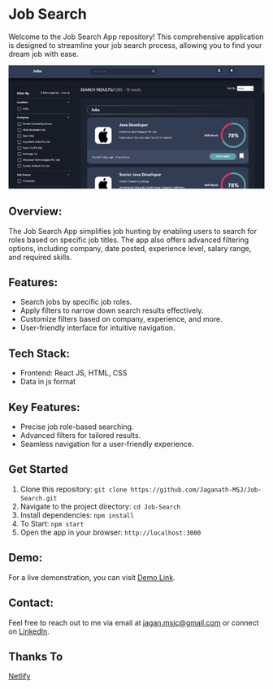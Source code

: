 # Job Search
Welcome to the Job Search App repository! This comprehensive application is designed to streamline your job search process, allowing you to find your dream job with ease.

[![Job Search](./Job-Search.png)](https://msj-job-search.netlify.app)

## Overview:
The Job Search App simplifies job hunting by enabling users to search for roles based on specific job titles. The app also offers advanced filtering options, including company, date posted, experience level, salary range, and required skills.

## Features:
- Search jobs by specific job roles.
- Apply filters to narrow down search results effectively.
- Customize filters based on company, experience, and more.
- User-friendly interface for intuitive navigation.

## Tech Stack:
- Frontend: React JS, HTML, CSS
- Data in js format

## Key Features:
- Precise job role-based searching.
- Advanced filters for tailored results.
- Seamless navigation for a user-friendly experience.

## Get Started
1. Clone this repository: `git clone https://github.com/Jaganath-MSJ/Job-Search.git`
2. Navigate to the project directory: `cd Job-Search`
3. Install dependencies: `npm install`
4. To Start: `npm start`
5. Open the app in your browser: `http://localhost:3000`

## Demo:
For a live demonstration, you can visit [Demo Link](https://msj-job-search.netlify.app).

## Contact:
Feel free to reach out to me via email at [jagan.msjc@gmail.com](mailto:jagan.msjc@gmail.com) or connect on [LinkedIn](https://www.linkedin.com/in/jaganathms).

## Thanks To
[Netlify](https://www.netlify.com)
